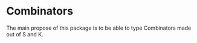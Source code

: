 # Combinators

The main propose of this package is to be able to type Combinators made out of S and K.
